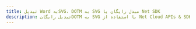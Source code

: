 ---title: تبدیل Word بهSVG، DOTM به SVG مبدل رایگان یا Net SDKdescription: تبدیل رایگانDOTM به SVG با استفاده از Net Cloud APIs & SDK. همچنین اسناد Microsoft Word و OpenOffice را در Cloud ایجاد، ویرایش و رندر کنید.---